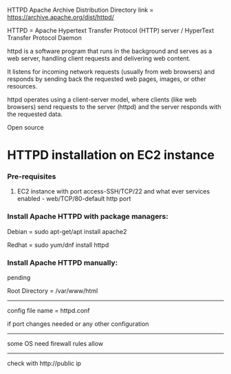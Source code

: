 HTTPD Apache Archive Distribution Directory link = https://archive.apache.org/dist/httpd/

HTTPD = Apache Hypertext Transfer Protocol (HTTP) server / HyperText Transfer Protocol Daemon

httpd is a software program that runs in the background and serves as a web server, handling client requests and delivering web content.

It listens for incoming network requests (usually from web browsers) and responds by sending back the requested web pages, images, or other resources. 

httpd operates using a client-server model, where clients (like web browsers) send requests to the server (httpd) and the server responds with the requested data. 

Open source

# HTTPD installation on EC2 instance
### Pre-requisites
1. EC2 instance with port access-SSH/TCP/22 and what ever services enabled - web/TCP/80-default http port
### Install Apache HTTPD with package managers:
Debian = sudo apt-get/apt install apache2

Redhat = sudo yum/dnf install httpd

### Install Apache HTTPD manually:
pending

Root Directory = /var/www/html

-----------------------------------

config file name = httpd.conf

if port changes needed or any other configuration

---------------------------------------

some OS need firewall rules allow

--------------------------------------------

check with http://public ip
